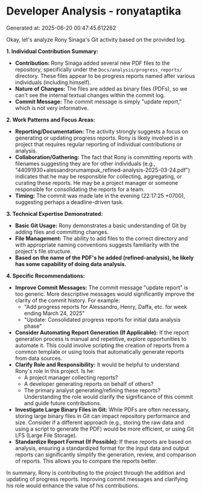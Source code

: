 # Developer Analysis - ronyataptika
Generated at: 2025-06-20 00:47:45.612262

Okay, let's analyze Rony Sinaga's Git activity based on the provided log.

**1. Individual Contribution Summary:**

*   **Contribution:** Rony Sinaga added several new PDF files to the repository, specifically under the `Docs/analysis/progress_reports/` directory.  These files appear to be progress reports named after various individuals (including himself).
*   **Nature of Changes:** The files are added as binary files (PDFs), so we can't see the internal textual changes within the commit log.
*   **Commit Message:** The commit message is simply "update report," which is not very informative.

**2. Work Patterns and Focus Areas:**

*   **Reporting/Documentation:** The activity strongly suggests a focus on generating or updating progress reports.  Rony is likely involved in a project that requires regular reporting of individual contributions or analysis.
*   **Collaboration/Gathering:** The fact that Rony is committing reports with filenames suggesting they are for other individuals (e.g., "44091930+alessandrorumampuk_refined-analysis-2025-03-24.pdf") indicates that he may be responsible for collecting, aggregating, or curating these reports. He may be a project manager or someone responsible for consolidating the reports for a team.
*   **Timing:** The commit was made late in the evening (22:17:25 +0700), suggesting perhaps a deadline-driven task.

**3. Technical Expertise Demonstrated:**

*   **Basic Git Usage:** Rony demonstrates a basic understanding of Git by adding files and committing changes.
*   **File Management:**  The ability to add files to the correct directory and with appropriate naming conventions suggests familiarity with the project's file structure.
*   **Based on the name of the PDF's he added (refined-analysis), he likely has some capability of doing data analysis.**

**4. Specific Recommendations:**

*   **Improve Commit Messages:**  The commit message "update report" is too generic.  More descriptive messages would significantly improve the clarity of the commit history.  For example:
    *   "Add progress reports for Alessandro, Henry, Daffa, etc. for week ending March 24, 2025"
    *   "Update: Consolidated progress reports for initial data analysis phase"
*   **Consider Automating Report Generation (If Applicable):** If the report generation process is manual and repetitive, explore opportunities to automate it.  This could involve scripting the creation of reports from a common template or using tools that automatically generate reports from data sources.
*   **Clarify Role and Responsibility:** It would be helpful to understand Rony's role in this project. Is he:
    *   A project manager collecting reports?
    *   A developer generating reports on behalf of others?
    *   The primary analyst generating/refining these reports?
    Understanding the role would clarify the significance of this commit and guide future contributions.
*   **Investigate Large Binary Files in Git:** While PDFs are often necessary, storing large binary files in Git can impact repository performance and size.  Consider if a different approach (e.g., storing the raw data and using a script to generate the PDF) would be more efficient, or using Git LFS (Large File Storage).
*   **Standardize Report Format (If Possible):**  If these reports are based on analysis, ensuring a standardized format for the input data and output reports can significantly simplify the generation, review, and comparison of reports. This allows you to compare the reports better.

In summary, Rony is contributing to the project through the addition and updating of progress reports. Improving commit messages and clarifying his role would enhance the value of his contributions.
